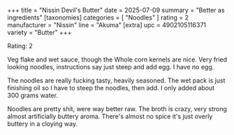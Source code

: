 +++
title = "Nissin Devil's Butter"
date = 2025-07-09
summary = "Better as ingredients"
[taxonomies]
categories = [ "Noodles" ]
rating = 2
manufacturer = "Nissin"
line = "Akuma"
[extra]
upc = 4902105116371
variety = "Butter"
+++

Rating: 2

Veg flake and wet sauce, though the Whole corn kernels are nice.
Very fried looking noodles, instructions say just steep and add egg.
I have no egg.

The noodles are really fucking tasty, heavily seasoned.
The wet pack is just finishing oil so I have to steep the noodles, then add.
I only added about 300 grams water.

Noodles are pretty shit, were way better raw.
The broth is crazy, very strong almost artificially buttery aroma.
There's almost no spice it's just overly buttery in a cloying way.
